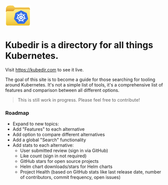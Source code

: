 ![](./public/logo.png)

# Kubedir is a directory for all things Kubernetes.

Visit https://kubedir.com to see it live.

The goal of this site is to become a guide for those searching for tooling around Kubernetes. 
It's not a simple list of tools, it's a comprehensive list of features and comparison between all different options.

> This is still work in progress. Please feel free to contribute!

### Roadmap

- Expand to new topics:
- Add "Features" to each alternative
- Add option to compare different alternatives
- Add a global "Search" functionality
- Add stats to each alternative:
  - User submitted review (sign in via GitHub)
  - Like count (sign in not required)
  - GitHub stars for open source projects
  - Helm chart downloads/stars for Helm charts
  - Project Health (based on GitHub stats like last release date, number of contributors, commit frequency, open issues)